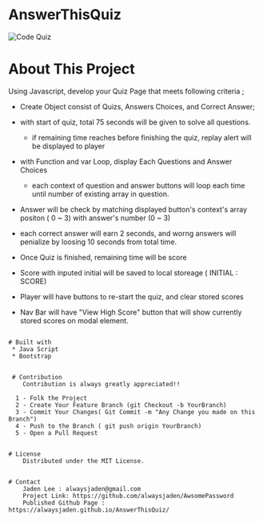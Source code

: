 # AnswerThisQuiz

![Code Quiz](.Assets/image/snapshot.gif?raw=true "CodeQuiz")

# About This Project

Using Javascript, develop your Quiz Page that meets following criteria ;

   * Create Object consist of Quizs, Answers Choices, and Correct Answer;

   * with start of quiz, total 75 seconds will be given to solve all questions.

        - if remaining time reaches before finishing the quiz, replay alert will be displayed to player 

   * with Function and var Loop, display Each Questions and Answer Choices 
        - each context of question and answer buttons will loop each time until number of existing array in question.

   * Answer will be check by matching displayed button's context's array positon ( 0 ~ 3) with answer's number (0 ~ 3)

   * each correct answer will earn 2 seconds, and worng answers will penialize by loosing 10 seconds from total time. 

   * Once Quiz is finished, remaining time will be score 
   
   * Score with inputed initial will be saved to local storeage ( INITIAL : SCORE)

   * Player will have buttons to re-start the quiz, and clear stored scores 

   * Nav Bar will have "View High Score" button that will show currently stored scores on modal element. 
```

# Built with
 * Java Script
 * Bootstrap


 # Contribution
    Contribution is always greatly appreciated!! 

  1 - Folk the Project
  2 - Create Your Feature Branch (git Checkout -b YourBranch)
  3 - Commit Your Changes( Git Commit -m "Any Change you made on this Branch")
  4 - Push to the Branch ( git push origin YourBranch)
  5 - Open a Pull Request 


# License 
    Distributed under the MIT License.


# Contact
    Jaden Lee : alwaysjaden@gmail.com
    Project Link: https://github.com/alwaysjaden/AwsomePassword
    Published Github Page : https://alwaysjaden.github.io/AnswerThisQuiz/


